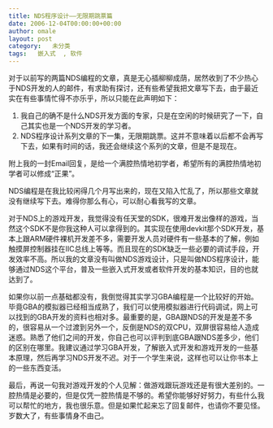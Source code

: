 ```yaml
---
title: NDS程序设计――无限期跳票篇
date: 2006-12-04T00:00:00+00:00
author: omale
layout: post
category:   未分类  
tags:   嵌入式  , 软件
---
```

对于以前写的两篇NDS编程的文章，真是无心插柳柳成荫，居然收到了不少热心于NDS开发的人的邮件，有求助有探讨，还有些希望我把文章写下去，由于最近实在有些事情忙得不亦乐乎，所以只能在此声明如下：  
1) 我自己的确不是什么NDS开发方面的专家，只是在空闲的时候研究了一下，自己其实也是一个NDS开发的学习者。  
2) NDS程序设计系列文章的下一集，无限期跳票。这并不意味着以后都不会再写下去，如果有时间的话，我还会继续这个系列的文章，但是不是现在。

附上我的一封Email回复，是给一个满腔热情地初学者，希望所有的满腔热情地初学者可以修成“正果”。

NDS编程是在我比较闲得几个月写出来的，现在又陷入忙乱了，所以那些文章就没有继续写下去。难得你那么有心，可以耐心看我写的文章。

对于NDS上的游戏开发，我觉得没有任天堂的SDK，很难开发出像样的游戏，当然这个SDK不是你我这种人可以拿得到的。其实现在使用devkit那个SDK开发，基本上跟ARM硬件裸机开发差不多，需要开发人员对硬件有一些基本的了解，例如触摸屏控制器挂在IIC总线上等等。而且现在的SDK缺乏一些必要的调试手段，开发效率不高。所以我的文章没有叫做NDS游戏设计，只是叫做NDS程序设计，能够通过NDS这个平台，普及一些嵌入式开发或者软件开发的基本知识，目的也就达到了。

如果你以前一点基础都没有，我倒觉得其实学习GBA编程是一个比较好的开始。毕竟GBA的模拟器已经相当成熟了，我们可以使用模拟器进行代码调试，网上可以找到的GBA开发的资料也相对多。最重要的是，GBA跟NDS的开发是差不多的，很容易从一个过渡到另外一个，反倒是NDS的双CPU，双屏很容易给人造成迷惑。熟悉了他们之间的开发，你自己也可以评判到底GBA跟NDS差多少，他们的区别在哪里。我建议通过学习GBA开发，了解嵌入式开发和游戏开发的一些基本原理，然后再学习NDS开发不迟。对于一个学生来说，这样也可以让你书本上的一些东西变活。

最后，再说一句我对游戏开发的个人见解：做游戏跟玩游戏还是有很大差别的。一腔热情是必要的，但是仅凭一腔热情是不够的。希望你能够好好努力，有些什么我可以帮忙的地方，我也很乐意。但是如果忙起来忘了回复邮件，也请你不要见怪。岁数大了，有些事情身不由己。

<font class=diary_poster>